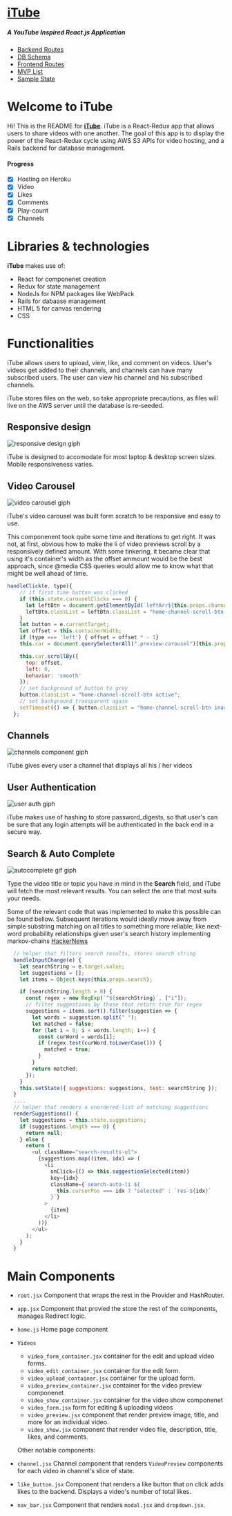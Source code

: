 # [iTube](https://github.com/luqven/iTube)

##### A YouTube Inspired React.js Application

- [Backend Routes](https://github.com/luqven/iTube/wiki/Backend-Routes)
- [DB Schema](https://github.com/luqven/Fullstack_Project/wiki/Database-Schema)
- [Frontend Routes](https://github.com/luqven/iTube/wiki/Frontend-Routes)
- [MVP List](https://github.com/luqven/Fullstack_Project/wiki/MVP)
- [Sample State](https://github.com/luqven/Fullstack_Project/wiki/Sample-State)

# Welcome to iTube

Hi! This is the README for [**iTube**](https://github.com/luqven/iTube). iTube is a React-Redux app that allows users to share videos with one another. The goal of this app is to display the power of the React-Redux cycle using AWS S3 APIs for video hosting, and a Rails backend for database management.

#### Progress

- [x] Hosting on Heroku
- [x] Video
- [x] Likes
- [x] Comments
- [x] Play-count
- [x] Channels

# Libraries & technologies

**iTube** makes use of:

- React for componenet creation
- Redux for state management
- NodeJs for NPM packages like WebPack
- Rails for dabaase management
- HTML 5 for canvas rendering
- CSS

# Functionalities

iTube allows users to upload, view, like, and comment on videos. User's videos get added to their channels, and channels can have many subscribed users. The user can view his channel and his subscribed channels.

iTube stores files on the web, so take appropriate precautions, as files will live on the AWS server until the database is re-seeded.

## Responsive design

![responsive design giph](https://media.giphy.com/media/ygBEzlThonWREEjbhm/giphy.gif)

iTube is designed to accomodate for most laptop & desktop screen sizes. Mobile responsiveness varies.

## Video Carousel

![video carousel giph](https://media.giphy.com/media/64atx7V5NBfxDURWBJ/giphy.gif)

iTube's video carousel was built form scratch to be responsive and easy to use.

This componenent took quite some time and iterations to get right. It was not, at first, obvious how to make the li of video previews scroll by a responsively defined amount. With some tinkering, it became clear that using it's container's width as the offset ammount would be the best approach, since @media CSS queries would allow me to know what that might be well ahead of time.

```javascript
handleClick(e, type){
    // if first time button was clicked
    if (this.state.carouselClicks === 0) {
      let leftBtn = document.getElementById(`leftArr${this.props.channel.owner_id}`);
      leftBtn.classList = leftBtn.classList = "home-channel-scroll-btn inactive"
    }
    let button = e.currentTarget;
    let offset = this.containerWidth;
    if (type === 'left') { offset = offset * - 1}
    this.car = document.querySelectorAll(".preview-carousel")[this.props.classId];

    this.car.scrollBy({
      top: offset,
      left: 0,
      behavior: 'smooth'
    });
    // set background of button to grey
    button.classList = "home-channel-scroll-btn active";
    // set background transparent again
    setTimeout(() => { button.classList = "home-channel-scroll-btn inactive"}, 200);
  };
```

## Channels

![channels component giph](https://media.giphy.com/media/WwdYhnJvQyzFCVobul/giphy.gif)

iTube gives every user a channel that displays all his / her videos

## User Authentication

![user auth giph](https://media.giphy.com/media/fMAKVTPqQdEqPzo45i/giphy.gif)

iTube makes use of hashing to store password_digests, so that user's can be sure that any login attempts will be authenticated in the back end in a secure way.

## Search & Auto Complete

![autocomplete gif giph](https://media.giphy.com/media/E0Rl6gNKudCK4xjQBS/giphy.gif)

Type the video title or topic you have in mind in the **Search** field, and iTube will fetch the most relevant results. You can select the one that most suits your needs.

Some of the relevant code that was implemented to make this possible can be found bellow. Subsequent iterations would ideally move away from simple substring matching on all titles to something more reliable; like next-word probability relationships given user's search history implementing markov-chains [HackerNews](https://news.ycombinator.com/item?id=19204186)

```javascript
  // helper that filters search results, stores search string
  handleInputChange(e) {
    let searchString = e.target.value;
    let suggestions = [];
    let items = Object.keys(this.props.search);

    if (searchString.length > 0) {
      const regex = new RegExp(`^${searchString}`, ["i"]);
      // filter suggestions by those that return true for regex
      suggestions = items.sort().filter(suggestion => {
        let words = suggestion.split(" ");
        let matched = false;
        for (let i = 0; i < words.length; i++) {
          const curWord = words[i];
          if (regex.test(curWord.toLowerCase())) {
            matched = true;
          }
        }
        return matched;
      });
    }
    this.setState({ suggestions: suggestions, text: searchString });
  }
  ....
  // helper that renders a unordered-list of matching suggestions
  renderSuggestions() {
    let suggestions = this.state.suggestions;
    if (suggestions.length === 0) {
      return null;
    } else {
      return (
        <ul className="search-results-ul">
          {suggestions.map((item, idx) => (
            <li
              onClick={() => this.suggestionSelected(item)}
              key={idx}
              className={`search-auto-li ${
                this.cursorPos === idx ? "selected" : `res-${idx}`
              }`}
            >
              {item}
            </li>
          ))}
        </ul>
      );
    }
  }
```

# Main Components

- `root.jsx` Component that wraps the rest in the Provider and HashRouter.
- `app.jsx` Component that provied the store the rest of the components, manages Redirect logic.
- `home.js` Home page component
- `Videos`

  - `video_form_container.jsx` container for the edit and upload video forms.
  - `video_edit_container.jsx` container for the edit form.
  - `video_upload_container.jsx` container for the upload form.
  - `video_preview_container.jsx` container for the video preview componenet
  - `video_show_container.jsx` container for the video show componenet
  - `video_form.jsx` form for editing & uploading videos
  - `video_preview.jsx` component that render preview image, title, and more for an individual video.
  - `video_show.jsx` component that render video file, description, title, likes, and comments.

  Other notable components:

- `channel.jsx` Channel component that renders `VideoPreview` components for each video in channel's slice of state.
- `like_button.jsx` Component that renders a like button that on click adds likes to the backend. Displays a video's number of total likes.
- `nav_bar.jsx` Component that renders `modal.jsx` and `dropdown.jsx`.

